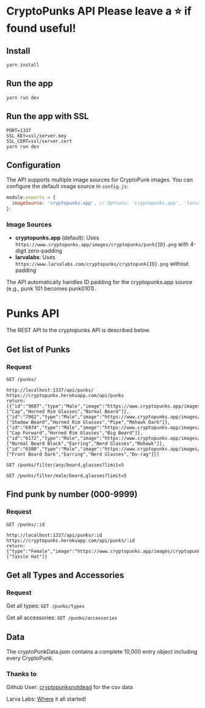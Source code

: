 # CryptoPunks API Please leave a ⭐️ if found useful!

## Install

    yarn install

## Run the app

    yarn run dev

## Run the app with SSL

    PORT=1337
    SSL_KEY=ssl/server.key
    SSL_CERT=ssl/server.cert
    yarn run dev

## Configuration

The API supports multiple image sources for CryptoPunk images. You can configure the default image source in `config.js`:

```javascript
module.exports = {
  imageSource: 'cryptopunks.app', // Options: 'cryptopunks.app', 'larvalabs'
};
```

### Image Sources

- **cryptopunks.app** (default): Uses `https://www.cryptopunks.app/images/cryptopunks/punk{ID}.png` with 4-digit zero-padding
- **larvalabs**: Uses `https://www.larvalabs.com/cryptopunks/cryptopunk{ID}.png` without padding

The API automatically handles ID padding for the cryptopunks.app source (e.g., punk 101 becomes punk0101).

# Punks API

The REST API to the cryptopunks API is described below.

## Get list of Punks

### Request

`GET /punks/`

    http://localhost:1337/api/punks/
    https://cryptopunks.herokuapp.com/api/punks
    return:
    [{"id":"9687","type":"Male","image":"https://www.cryptopunks.app/images/cryptopunks/punk9687.png","accessories":["Cap","Horned Rim Glasses","Normal Beard"]},{"id":"7902","type":"Male","image":"https://www.cryptopunks.app/images/cryptopunks/punk7902.png","accessories":["Shadow Beard","Horned Rim Glasses","Pipe","Mohawk Dark"]},{"id":"6974","type":"Male","image":"https://www.cryptopunks.app/images/cryptopunks/punk6974.png","accessories":["Cap Forward","Horned Rim Glasses","Big Beard"]},{"id":"6172","type":"Male","image":"https://www.cryptopunks.app/images/cryptopunks/punk6172.png","accessories":["Normal Beard Black","Earring","Nerd Glasses","Mohawk"]},{"id":"6380","type":"Male","image":"https://www.cryptopunks.app/images/cryptopunks/punk6380.png","accessories":["Front Beard Dark","Earring","Nerd Glasses","Do-rag"]}]

`GET /punks/filter/any/beard,glasses?limit=5`

`GET /punks/filter/male/beard,glasses?limit=5`
## Find punk by number (000-9999)

### Request

`GET /punks/:id`

    http://localhost:1337/api/punks/:id
    https://cryptopunks.herokuapp.com/api/punks/:id
    return:
    {"type":"Female","image":"https://www.cryptopunks.app/images/cryptopunks/punk0100.png","accessories":["Tassle Hat"]}

## Get all Types and Accessories

### Request
Get all types: 
`GET /punks/types`

Get all accessories: 
`GET /punks/accessories`
## Data

The cryptoPunkData.json contains a complete 10,000 entry object including every CryptoPunk.

### Thanks to

Github User: [cryptopunksnotdead](https://github.com/cryptopunksnotdead/punks) for the csv data

Larva Labs: [Where](https://www.larvalabs.com/cryptopunks) it all started!
